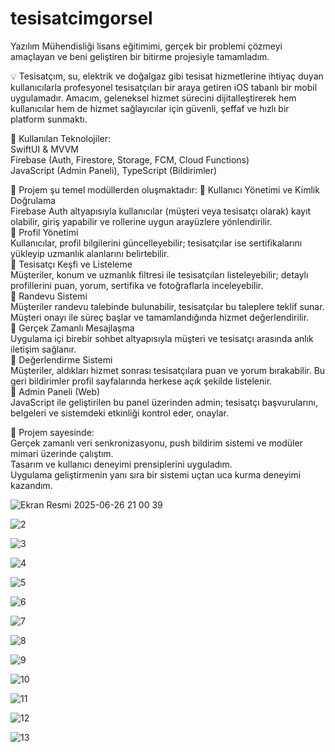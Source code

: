 # tesisatcimgorsel
Yazılım Mühendisliği lisans eğitimimi, gerçek bir problemi çözmeyi amaçlayan ve beni geliştiren bir bitirme projesiyle tamamladım.  
  
💡 Tesisatçım, su, elektrik ve doğalgaz gibi tesisat hizmetlerine ihtiyaç duyan kullanıcılarla profesyonel tesisatçıları bir araya getiren iOS tabanlı bir mobil uygulamadır. Amacım, geleneksel hizmet sürecini dijitalleştirerek hem kullanıcılar hem de hizmet sağlayıcılar için güvenli, şeffaf ve hızlı bir platform sunmaktı.  
  
🚀 Kullanılan Teknolojiler:  
SwiftUI & MVVM  
Firebase (Auth, Firestore, Storage, FCM, Cloud Functions)  
JavaScript (Admin Paneli), TypeScript (Bildirimler)  

📱 Projem şu temel modüllerden oluşmaktadır:
🔻 Kullanıcı Yönetimi ve Kimlik Doğrulama  
 Firebase Auth altyapısıyla kullanıcılar (müşteri veya tesisatçı olarak) kayıt olabilir, giriş yapabilir ve rollerine uygun arayüzlere yönlendirilir.  
🔻 Profil Yönetimi  
 Kullanıcılar, profil bilgilerini güncelleyebilir; tesisatçılar ise sertifikalarını yükleyip uzmanlık alanlarını belirtebilir.  
🔻 Tesisatçı Keşfi ve Listeleme  
 Müşteriler, konum ve uzmanlık filtresi ile tesisatçıları listeleyebilir; detaylı profillerini puan, yorum, sertifika ve fotoğraflarla inceleyebilir.  
🔻 Randevu Sistemi  
 Müşteriler randevu talebinde bulunabilir, tesisatçılar bu taleplere teklif sunar. Müşteri onayı ile süreç başlar ve tamamlandığında hizmet değerlendirilir.  
🔻 Gerçek Zamanlı Mesajlaşma  
 Uygulama içi birebir sohbet altyapısıyla müşteri ve tesisatçı arasında anlık iletişim sağlanır.  
🔻 Değerlendirme Sistemi  
 Müşteriler, aldıkları hizmet sonrası tesisatçılara puan ve yorum bırakabilir. Bu geri bildirimler profil sayfalarında herkese açık şekilde listelenir.  
🔻 Admin Paneli (Web)  
 JavaScript ile geliştirilen bu panel üzerinden admin; tesisatçı başvurularını, belgeleri ve sistemdeki etkinliği kontrol eder, onaylar.  

🔧 Projem sayesinde:  
Gerçek zamanlı veri senkronizasyonu, push bildirim sistemi ve modüler mimari üzerinde çalıştım.  
Tasarım ve kullanıcı deneyimi prensiplerini uyguladım.  
Uygulama geliştirmenin yanı sıra bir sistemi uçtan uca kurma deneyimi kazandım.  


![Ekran Resmi 2025-06-26 21 00 39](https://github.com/user-attachments/assets/c39be854-ec4f-4bd4-aff4-ba522baf7338)

![2](https://github.com/user-attachments/assets/3eaebf6f-256c-4f7b-a819-16cf7b8c53ba)

![3](https://github.com/user-attachments/assets/d9b0748a-4af9-4dd2-b848-da41d7f91806)

![4](https://github.com/user-attachments/assets/a04a4120-cc96-42f7-a9f4-7f4333f2f0ce)

![5](https://github.com/user-attachments/assets/4e94cd2d-30f6-4c17-a020-f8dbc46be8de)

![6](https://github.com/user-attachments/assets/943d016f-ae13-4be0-97c9-4dee137ca178)

![7](https://github.com/user-attachments/assets/c77d51f1-ad0f-449c-9a56-e8eb4fb79de2)

![8](https://github.com/user-attachments/assets/415979f2-4008-40c4-8670-357e40b97696)

![9](https://github.com/user-attachments/assets/0456ca6c-b636-4d9a-883d-430a135a612c)

![10](https://github.com/user-attachments/assets/d72bcdb9-93a0-4585-8cb1-8d212ad6c92b)

![11](https://github.com/user-attachments/assets/96fe8b7b-8cc9-4c0c-a41e-5232accb06b3)

![12](https://github.com/user-attachments/assets/6a2e19bc-41d4-4b74-bef3-fece47fffcf3)

![13](https://github.com/user-attachments/assets/f324f425-073d-48fd-a232-3e35093dd544)
